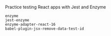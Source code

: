 Practice testing React apps with Jest and Enzyme

```
enzyme
jest-enzyme
enzyme-adapter-react-16
babel-plugin-jsx-remove-data-test-id
```
